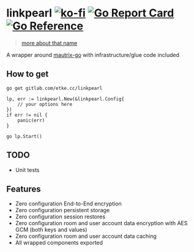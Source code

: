 # linkpearl [![ko-fi](https://ko-fi.com/img/githubbutton_sm.svg)](https://ko-fi.com/etkecc) [![Go Report Card](https://goreportcard.com/badge/gitlab.com/etke.cc/linkpearl)](https://goreportcard.com/report/gitlab.com/etke.cc/linkpearl) [![Go Reference](https://pkg.go.dev/badge/gitlab.com/etke.cc/linkpearl.svg)](https://pkg.go.dev/gitlab.com/etke.cc/linkpearl)

> [more about that name](https://ffxiv.gamerescape.com/wiki/Linkpearl)

A wrapper around [mautrix-go](https://github.com/mautrix/go) with infrastructure/glue code included

## How to get

```
go get gitlab.com/etke.cc/linkpearl
```

```
lp, err := linkpearl.New(&linkpearl.Config{
	// your options here
})
if err != nil {
	panic(err)
}

go lp.Start()
```

## TODO

* Unit tests

## Features

* Zero configuration End-to-End encryption
* Zero configuration persistent storage
* Zero configuration session restores
* Zero configuration room and user account data encryption with AES GCM (both keys and values)
* Zero configuration room and user account data caching
* All wrapped components exported

